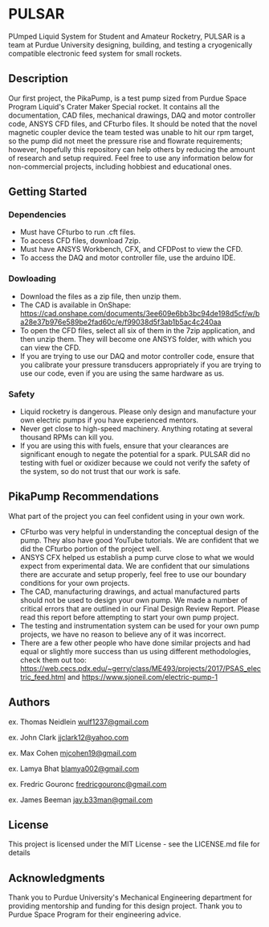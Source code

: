 # PULSAR

PUmped Liquid System for Student and Amateur Rocketry, PULSAR is a team at Purdue University designing, building, and testing a cryogenically compatible electronic feed system for small rockets.

## Description

Our first project, the PikaPump, is a test pump sized from Purdue Space Program Liquid's Crater Maker Special rocket.  It contains all the documentation, CAD files, mechanical drawings, DAQ and motor controller code, ANSYS CFD files, and CFturbo files. It should be noted that the novel magnetic coupler device the team tested was unable to hit our rpm target, so the pump did not meet the pressure rise and flowrate requirements; however, hopefully this repository can help others by reducing the amount of research and setup required. Feel free to use any information below for non-commercial projects, including hobbiest and educational ones.

## Getting Started

### Dependencies

* Must have CFturbo to run .cft files.
* To access CFD files, download 7zip.
* Must have ANSYS Workbench, CFX, and CFDPost to view the CFD.
* To access the DAQ and motor controller file, use the arduino IDE. 

### Dowloading

* Download the files as a zip file, then unzip them.
* The CAD is available in OnShape: https://cad.onshape.com/documents/3ee609e6bb3bc94de198d5cf/w/ba28e37b976e589be2fad60c/e/f99038d5f3ab1b5ac4c240aa 
* To open the CFD files, select all six of them in the 7zip application, and then unzip them. They will become one ANSYS folder, with which you can view the CFD.
* If you are trying to use our DAQ and motor controller code, ensure that you calibrate your pressure transducers appropriately if you are trying to use our code, even if you are using the same hardware as us.

### Safety

* Liquid rocketry is dangerous. Please only design and manufacture your own electric pumps if you have experienced mentors.
* Never get close to high-speed machinery. Anything rotating at several thousand RPMs can kill you.
* If you are using this with fuels, ensure that your clearances are significant enough to negate the potential for a spark. PULSAR did no testing with fuel or oxidizer because we could not verify the safety of the system, so do not trust that our work is safe.

## PikaPump Recommendations
What part of the project you can feel confident using in your own work.

* CFturbo was very helpful in understanding the conceptual design of the pump. They also have good YouTube tutorials. We are confident that we did the CFturbo portion of the project well.
* ANSYS CFX helped us establish a pump curve close to what we would expect from experimental data. We are confident that our simulations there are accurate and setup properly, feel free to use our boundary conditions for your own projects.
* The CAD, manufacturing drawings, and actual manufactured parts should not be used to design your own pump. We made a number of critical errors that are outlined in our Final Design Review Report. Please read this report before attempting to start your own pump project.
* The testing and instrumentation system can be used for your own pump projects, we have no reason to believe any of it was incorrect.
* There are a few other people who have done similar projects and had equal or slightly more success than us using different methodologies, check them out too: https://web.cecs.pdx.edu/~gerry/class/ME493/projects/2017/PSAS_electric_feed.html and https://www.sjoneil.com/electric-pump-1

## Authors

ex. Thomas Neidlein  wulf1237@gmail.com

ex. John Clark jjclark12@yahoo.com

ex. Max Cohen mjcohen19@gmail.com

ex. Lamya Bhat blamya002@gmail.com

ex. Fredric Gouronc fredricgouronc@gmail.com

ex. James Beeman jay.b33man@gmail.com

## License

This project is licensed under the MIT License - see the LICENSE.md file for details

## Acknowledgments
Thank you to Purdue University's Mechanical Engineering department for providing mentorship and funding for this design project.
Thank you to Purdue Space Program for their engineering advice.

